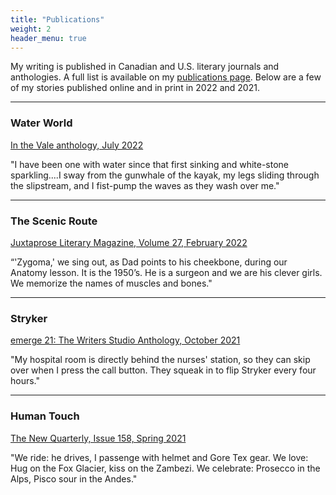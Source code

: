 ```yaml
---
title: "Publications"
weight: 2
header_menu: true
---
```


My writing is published in Canadian and U.S. literary journals and anthologies. A full list is available on my [publications page](publications). Below are a few of my stories published online and in print in 2022 and 2021.

---

### Water World
[In the Vale anthology, July 2022](https://readquebec.ca/book/in-the-vale/)

"I have been one with water since that first sinking and white-stone sparkling....I sway from the gunwhale of the kayak, my legs sliding through the slipstream, and I fist-pump the waves as they wash over me."

---

### The Scenic Route
[Juxtaprose Literary Magazine, Volume 27, February 2022](http://www.juxtaprosemagazine.org/the-scenic-route-by-doley-henderson/)

“'Zygoma,' we sing out, as Dad points to his cheekbone, during our Anatomy lesson. It is the 1950’s. He is a surgeon and we are his clever girls. We memorize the names of muscles and bones." 

---

### Stryker
[emerge 21: The Writers Studio Anthology, October 2021](https://www.amazon.ca/emerge-21-Writers-Studio-Anthology/dp/1772870838)

"My hospital room is directly behind the nurses' station, so they can skip over when I press the call button. They squeak in to flip Stryker every four hours."

---
### Human Touch
[The New Quarterly, Issue 158, Spring 2021](https://tnq.ca/issues/issue-158/)

"We ride: he drives, I passenge with helmet and Gore Tex gear.
We love: Hug on the Fox Glacier, kiss on the Zambezi.
We celebrate: Prosecco in the Alps, Pisco sour in the Andes."
